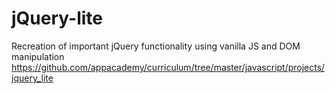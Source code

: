 # jQuery-lite
Recreation of important jQuery functionality using vanilla JS and DOM manipulation
https://github.com/appacademy/curriculum/tree/master/javascript/projects/jquery_lite
